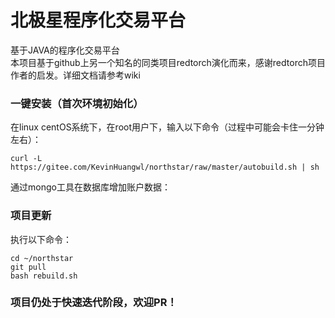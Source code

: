 # 北极星程序化交易平台
基于JAVA的程序化交易平台  
本项目基于github上另一个知名的同类项目redtorch演化而来，感谢redtorch项目作者的启发。详细文档请参考wiki

### 一键安装（首次环境初始化）
在linux centOS系统下，在root用户下，输入以下命令（过程中可能会卡住一分钟左右）：  

	curl -L https://gitee.com/KevinHuangwl/northstar/raw/master/autobuild.sh | sh

通过mongo工具在数据库增加账户数据：


### 项目更新
执行以下命令：

	cd ~/northstar
	git pull
	bash rebuild.sh


### 项目仍处于快速迭代阶段，欢迎PR！
